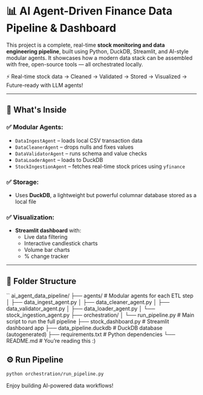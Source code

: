 # 📊 AI Agent-Driven Finance Data Pipeline & Dashboard

This project is a complete, real-time **stock monitoring and data engineering pipeline**, built using Python, DuckDB, Streamlit, and AI-style modular agents. It showcases how a modern data stack can be assembled with free, open-source tools — all orchestrated locally.

 ⚡️ Real-time stock data → Cleaned → Validated → Stored → Visualized → Future-ready with LLM agents!

---

## 🧠 What's Inside

### ✅ Modular Agents:
- `DataIngestAgent` – loads local CSV transaction data
- `DataCleanerAgent` – drops nulls and fixes values
- `DataValidatorAgent` – runs schema and value checks
- `DataLoaderAgent` – loads to DuckDB
- `StockIngestionAgent` – fetches real-time stock prices using `yfinance`

### ✅ Storage:
- Uses **DuckDB**, a lightweight but powerful columnar database stored as a local file

### ✅ Visualization:
- **Streamlit dashboard** with:
  - Live data filtering
  - Interactive candlestick charts
  - Volume bar charts
  - % change tracker

---

## 📁 Folder Structure

``
ai_agent_data_pipeline/
├── agents/                  # Modular agents for each ETL step
│   ├── data_ingest_agent.py
│   ├── data_cleaner_agent.py
│   ├── data_validator_agent.py
│   ├── data_loader_agent.py
│   └── stock_ingestion_agent.py
├── orchestration/
│   └── run_pipeline.py      # Main script to run the full pipeline
├── stock_dashboard.py       # Streamlit dashboard app
├── data_pipeline.duckdb     # DuckDB database (autogenerated)
├── requirements.txt         # Python dependencies
└── README.md                # You’re reading this :)


## ⚙️ Run Pipeline
```bash
python orchestration/run_pipeline.py
```

Enjoy building AI-powered data workflows!
